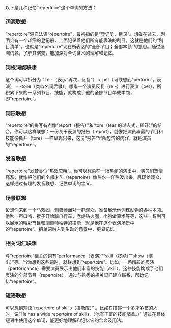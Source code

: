 以下是几种记忆“repertoire”这个单词的方法：

### 词源联想
“repertoire”源自法语“répertoire”，最初指的是“登记册，目录”。想象在过去，剧团会有一个详细的登记册，上面记录着他们所有能表演的剧目，这就是他们的“剧目清单”，也就是“repertoire”现在所表达的“全部节目；全部本领”的意思。通过追溯词源，了解其演变，能加深对单词含义的理解和记忆。

### 词根词缀联想
这个词可以拆分为：re -（表示“再次，反复”） + per（可联想到“perform”，表演） + -toire（类似名词后缀）。想象一个演员反复（re -）进行表演（per），所积累下来的一系列节目、技能，就构成了他的全部节目单或本领，即“repertoire”。

### 词形联想
“repertoire”的拼写有点像“report（报告）”和“tore（tear 的过去式，撕开）”的结合。你可以这样联想：一份关于表演的报告（report），就像把演员丰富的节目和技能像撕开（tore）一样呈现出来，这份“报告”里所包含的内容，就是演员的“repertoire”。

### 发音联想
“repertoire”发音类似“热泼它哦”。你可以想象在一场热闹的演出中，演员们热情高涨，就像把他们的全部才艺（repertoire）像热水一样热泼出来，展现给观众，这样通过有趣的发音联想，记住单词的含义。

### 场景联想
设想你来到一个马戏团，驯兽师面对一群观众，准备展示他训练动物的各种本领。他吹一声口哨，猴子开始骑自行车，老虎钻火圈，小狗做算术等等，这些一系列可以展示的精彩节目和驯兽师独特的技能，就是他在这个表演场景中的“repertoire”。把单词融入到生动的场景中，更易记忆。

### 相关词汇联想
与“repertoire”相关的词有“performance（表演）”“skill（技能）”“show（演出）”等。当你想到这些词时，就联想到“repertoire”。比如，一场精彩的表演（performance）需要演员展示出他们丰富的技能（skill），这些技能构成了他们表演的全部节目（repertoire），通过与熟悉的相关词汇建立联系，帮助记忆“repertoire”。

### 短语联想
可以想到短语“repertoire of skills（技能库）” 。比如在描述一个多才多艺的人时，说“He has a wide repertoire of skills.（他有丰富的技能储备。）” 通过在具体短语中使用这个单词，能更好地理解和记忆它的含义及用法。 
